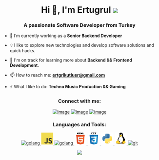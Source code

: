 <h1 align="center">Hi 👋, I'm Ertugrul <img height="40" src="https://emoji.gg/assets/emoji/7333-parrotdance.gif"></h1>
<h3 align="center">A passionate Software Developer from Turkey</h3>

- 🔭 I’m currently working as a **Senior Backend Developer**

- 💡  I like to explore new technologies and develop software solutions and quick hacks.

- 👯 I'm on track for learning more about **Backend && Frontend Development**.

- 📫 How to reach me: **ertgrlkutluer@gmail.com**

- ⚡ What I like to do: **Techno Music Production && Gaming**

<h3 align="center">Connect with me:</h3>
<div align="center">

[![image](https://img.shields.io/badge/LinkedIn-0077B5?style=for-the-badge&logo=linkedin&logoColor=white)](https://www.linkedin.com/in/kutluertugrul/)
[![image](https://img.shields.io/badge/Instagram-E4405F?style=for-the-badge&logo=instagram&logoColor=white)](https://www.instagram.com/kutluertugrul/)
[![image](https://img.shields.io/badge/Gmail-D14836?style=for-the-badge&logo=gmail&logoColor=white)](mailto:ertgrlkutluer@gmail.com)
  
</div>

<h3 align="center">Languages and Tools:</h3>

<p align="center"> 
  <a href="https://nodejs.org/en/" target="_blank"> 
    <img src="https://user-images.githubusercontent.com/29006066/160305706-24a3227c-d335-4fce-9565-1f84a4247a01.png" alt="golang" width="40" height="40"/> 
  </a>
  <a href="https://developer.mozilla.org/en-US/docs/Web/JavaScript" target="_blank"> 
    <img src="https://raw.githubusercontent.com/devicons/devicon/master/icons/javascript/javascript-original.svg" alt="javascript" width="40" height="40"/> 
  </a>
  <a href="https://go.dev/" target="_blank"> 
    <img src="https://user-images.githubusercontent.com/29006066/160305479-99eb26e0-11f0-4607-b516-c1b777903186.svg" alt="golang" width="40" height="40"/> 
  </a>
   <a href="https://www.w3.org/html/" target="_blank"> 
    <img src="https://raw.githubusercontent.com/devicons/devicon/master/icons/html5/html5-original-wordmark.svg" alt="html5" width="40" height="40"/> 
  <a href="https://www.w3schools.com/css/" target="_blank"> 
    <img src="https://raw.githubusercontent.com/devicons/devicon/master/icons/css3/css3-original-wordmark.svg" alt="css3" width="40" height="40"/> 
  </a> 
  <a href="https://www.python.org" target="_blank"> 
    <img src="https://raw.githubusercontent.com/devicons/devicon/master/icons/python/python-original.svg" alt="python" width="40" height="40"/> 
  </a>  
  <a href="https://www.linux.org/" target="_blank"> 
    <img src="https://raw.githubusercontent.com/devicons/devicon/master/icons/linux/linux-original.svg" alt="linux" width="40" height="40"/> 
  </a> 
  <a href="https://git-scm.com/" target="_blank"> 
    <img src="https://www.vectorlogo.zone/logos/git-scm/git-scm-icon.svg" alt="git" width="40" height="40"/> 
  </a>
</p>

<p align= "center">
  <img height= "150" src="https://github-readme-stats.vercel.app/api?username=ertugrulkutluer&theme=react&show_icons=true&include_all_commits=true&count_private=true" />
</p>
